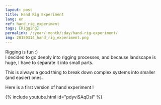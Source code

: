 ```yaml
---
layout: post
title: Hand Rig Experiment
lang: en
ref: hand_rig_experiment
tags: [Rigging]
permalink: /:year/:month/:day/hand-rig-experiment/
img: 20150314_hand_rig_experiment.png
---
```



Rigging is fun :)  
I decided to go deeply into rigging processes, and because landscape is huge, I have to separate it into small parts.    

This is always a good thing to break down complex systems into smaller (and easier) ones.

Here is a first version of hand experiment !

{% include youtube.html id="pdyviSAqDsI" %}
